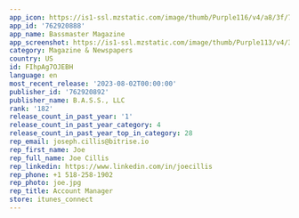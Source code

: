 ```yaml
---
app_icon: https://is1-ssl.mzstatic.com/image/thumb/Purple116/v4/a8/3f/7c/a83f7c81-b1ad-c1bb-4c50-e3df8c85dbcd/AppIcon-0-1x_U007emarketing-0-7-0-sRGB-85-220.png/1024x1024bb.png
app_id: '762920888'
app_name: Bassmaster Magazine
app_screenshot: https://is1-ssl.mzstatic.com/image/thumb/Purple113/v4/3d/26/77/3d26776d-37d8-a01a-85d3-b11d615308cf/pr_source.jpg/1242x2688bb.png
category: Magazine & Newspapers
country: US
id: FIhpAg7OJEBH
language: en
most_recent_release: '2023-08-02T00:00:00'
publisher_id: '762920892'
publisher_name: B.A.S.S., LLC
rank: '182'
release_count_in_past_year: '1'
release_count_in_past_year_category: 4
release_count_in_past_year_top_in_category: 28
rep_email: joseph.cillis@bitrise.io
rep_first_name: Joe
rep_full_name: Joe Cillis
rep_linkedin: https://www.linkedin.com/in/joecillis
rep_phone: +1 518-258-1902
rep_photo: joe.jpg
rep_title: Account Manager
store: itunes_connect
---
```

